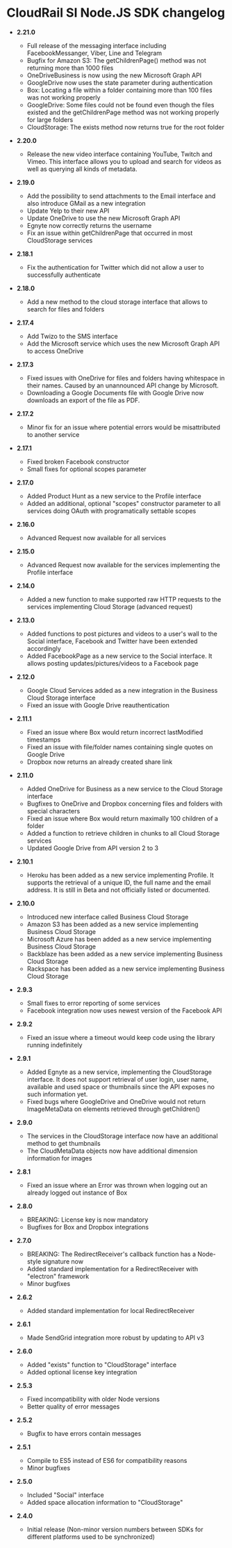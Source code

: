# CloudRail SI Node.JS SDK changelog

* **2.21.0**
  * Full release of the messaging interface including FacebookMessanger, Viber, Line and Telegram
  * Bugfix for Amazon S3: The getChildrenPage() method was not returning more than 1000 files
  * OneDriveBusiness is now using the new Microsoft Graph API
  * GoogleDrive now uses the state parameter during authentication
  * Box: Locating a file within a folder containing more than 100 files was not working properly
  * GoogleDrive: Some files could not be found even though the files existed and the getChildrenPage method was not working properly for large folders
  * CloudStorage: The exists method now returns true for the root folder

* **2.20.0**
  * Release the new video interface containing YouTube, Twitch and Vimeo. This interface allows you to upload and search for videos as well as querying all kinds of metadata.

* **2.19.0**
  * Add the possibility to send attachments to the Email interface and also introduce GMail as a new integration
  * Update Yelp to their new API
  * Update OneDrive to use the new Microsoft Graph API
  * Egnyte now correctly returns the username
  * Fix an issue within getChildrenPage that occurred in most CloudStorage services

* **2.18.1**
  * Fix the authentication for Twitter which did not allow a user to successfully authenticate

* **2.18.0**
  * Add a new method to the cloud storage interface that allows to search for files and folders

* **2.17.4**
  * Add Twizo to the SMS interface
  * Add the Microsoft service which uses the new Microsoft Graph API to access OneDrive

* **2.17.3**
  * Fixed issues with OneDrive for files and folders having whitespace in their names. Caused by an unannounced API change by Microsoft.
  * Downloading a Google Documents file with Google Drive now downloads an export of the file as PDF.

* **2.17.2**
  * Minor fix for an issue where potential errors would be misattributed to another service

* **2.17.1**
  * Fixed broken Facebook constructor
  * Small fixes for optional scopes parameter

* **2.17.0**
  * Added Product Hunt as a new service to the Profile interface
  * Added an additional, optional "scopes" constructor parameter to all services doing OAuth with programatically settable scopes
  
* **2.16.0**
  * Advanced Request now available for all services

* **2.15.0**
  * Advanced Request now available for the services implementing the Profile interface

* **2.14.0**
  * Added a new function to make supported raw HTTP requests to the services implementing Cloud Storage (advanced request)

* **2.13.0**
  * Added functions to post pictures and videos to a user's wall to the Social interface, Facebook and Twitter have been extended accordingly
  * Added FacebookPage as a new service to the Social interface. It allows posting updates/pictures/videos to a Facebook page

* **2.12.0**
  * Google Cloud Services added as a new integration in the Business Cloud Storage interface
  * Fixed an issue with Google Drive reauthentication

* **2.11.1**
  * Fixed an issue where Box would return incorrect lastModified timestamps
  * Fixed an issue with file/folder names containing single quotes on Google Drive
  * Dropbox now returns an already created share link 

* **2.11.0**
  * Added OneDrive for Business as a new service to the Cloud Storage interface
  * Bugfixes to OneDrive and Dropbox concerning files and folders with special characters
  * Fixed an issue where Box would return maximally 100 children of a folder
  * Added a function to retrieve children in chunks to all Cloud Storage services
  * Updated Google Drive from API version 2 to 3

* **2.10.1**
  * Heroku has been added as a new service implementing Profile. 
  It supports the retrieval of a unique ID, the full name and the email address.
  It is still in Beta and not officially listed or documented.

* **2.10.0**
  * Introduced new interface called Business Cloud Storage
  * Amazon S3 has been added as a new service implementing Business Cloud Storage
  * Microsoft Azure has been added as a new service implementing Business Cloud Storage
  * Backblaze has been added as a new service implementing Business Cloud Storage
  * Rackspace has been added as a new service implementing Business Cloud Storage

* **2.9.3**
  * Small fixes to error reporting of some services
  * Facebook integration now uses newest version of the Facebook API
  
* **2.9.2**
  * Fixed an issue where a timeout would keep code using the library running indefinitely
  
* **2.9.1**
  * Added Egnyte as a new service, implementing the CloudStorage interface. 
    It does not support retrieval of user login, user name, available and 
    used space or thumbnails since the API exposes no such information yet.
  * Fixed bugs where GoogleDrive and OneDrive would not return ImageMetaData
    on elements retrieved through getChildren()
  
* **2.9.0**
  * The services in the CloudStorage interface now have an additional method to get thumbnails
  * The CloudMetaData objects now have additional dimension information for images
  
* **2.8.1**
  * Fixed an issue where an Error was thrown when logging out an already logged out instance of Box
  
* **2.8.0**
  * BREAKING: License key is now mandatory
  * Bugfixes for Box and Dropbox integrations

* **2.7.0**
  * BREAKING: The RedirectReceiver's callback function has a Node-style signature now
  * Added standard implementation for a RedirectReceiver with "electron" framework
  * Minor bugfixes
  
* **2.6.2**
  * Added standard implementation for local RedirectReceiver
  
* **2.6.1**
  * Made SendGrid integration more robust by updating to API v3
  
* **2.6.0**
  * Added "exists" function to "CloudStorage" interface
  * Added optional license key integration  
  
* **2.5.3**
  * Fixed incompatibility with older Node versions
  * Better quality of error messages  
  
* **2.5.2**
  * Bugfix to have errors contain messages  
  
* **2.5.1**
  * Compile to ES5 instead of ES6 for compatibility reasons
  * Minor bugfixes
    
* **2.5.0**
  * Included "Social" interface
  * Added space allocation information to "CloudStorage"  
  
* **2.4.0**
  * Initial release (Non-minor version numbers between SDKs for different platforms used to be synchronized)





  

  



